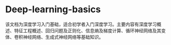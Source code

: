 # Deep-learning-basics
该文档为深度学习入门基础，适合初学者入门深度学习。主要内容有深度学习概述、特征工程概述、回归问题及正则化、信息熵及梯度计算、循环神经网络及其变体、卷积神经网络、生成式神经网络等基础知识。
